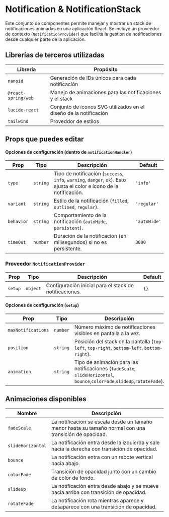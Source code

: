 # Notification & NotificationStack

Este conjunto de componentes permite manejar y mostrar un stack de notificaciones animadas en una aplicación React. Se incluye un proveedor de contexto (`NotificationProvider`) que facilita la gestión de notificaciones desde cualquier parte de la aplicación.

## Librerías de terceros utilizadas

| Librería            | Propósito                                                         |
| ------------------- | ----------------------------------------------------------------- |
| `nanoid`            | Generación de IDs únicos para cada notificación                   |
| `@react-spring/web` | Manejo de animaciones para las notificaciones y el stack          |
| `lucide-react`      | Conjunto de íconos SVG utilizados en el diseño de la notificación |
| `tailwind`          | Proveddor de estilos 

## Props que puedes editar



#### Opciones de configuración (dentro de `notificationHandler`)

| Prop         | Tipo      | Descripción                                                                                                    | Default     |
| ------------ | --------- | -------------------------------------------------------------------------------------------------------------- | ----------- |
| `type`       | `string`  | Tipo de notificación (`success`, `info`, `warning`, `danger`, `ok`). Esto ajusta el color e ícono de la notificación. | `'info'`    |
| `variant`    | `string`  | Estilo de la notificación (`filled`, `outlined`, `regular`).                                                   | `'regular'` |
| `behavior`   | `string`  | Comportamiento de la notificación (`autoHide`, `persistent`).                                                | `'autoHide'` |
| `timeOut`    | `number`  | Duración de la notificación (en milisegundos) si no es persistente.                                          | `3000`      |



### Proveedor `NotificationProvider`

| Prop    | Tipo     | Descripción                                            | Default |
| ------- | -------- | ------------------------------------------------------ | ------- |
| `setup` | `object` | Configuración inicial para el stack de notificaciones. | `{}`    |

#### Opciones de configuración (`setup`)

| Prop               | Tipo     | Descripción                                                                                 | Default          |
| ------------------ | -------- | ------------------------------------------------------------------------------------------- | ---------------- |
| `maxNotifications` | `number` | Número máximo de notificaciones visibles en pantalla a la vez.                              | `3`              |
| `position`         | `string` | Posición del stack en la pantalla (`top-left`, `top-right`, `bottom-left`, `bottom-right`). | `'bottom-right'` |
| `animation`        | `string` | Tipo de animación para las notificaciones (`fadeScale`, `slideHorizontal`, `bounce`,`colorFade`,`slideUp`,`rotateFade`).             | `'fadeScale'`    |

## Animaciones disponibles

| Nombre            | Descripción                                                                                            |
| ----------------- | ------------------------------------------------------------------------------------------------------ |
| `fadeScale`       | La notificación se escala desde un tamaño menor hasta su tamaño normal con una transición de opacidad. |
| `slideHorizontal` | La notificación entra desde la izquierda y sale hacia la derecha con transición de opacidad.           |
| `bounce`          | La notificación entra con un rebote vertical hacia abajo.                                              |
| `colorFade`       | Transición de opacidad junto con un cambio de color de fondo.                                          |
| `slideUp`         | La notificación entra desde abajo y se mueve hacia arriba con transición de opacidad.                  |
| `rotateFade`      | La notificación rota mientras aparece y desaparece con una transición de opacidad.                     |



